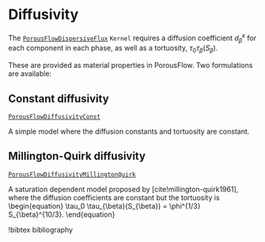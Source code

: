 # Diffusivity

The [`PorousFlowDispersiveFlux`](/PorousFlowDispersiveFlux.md)
`Kernel` requires a diffusion coefficient $d_{\beta}^{\kappa}$ for each
component in each phase, as well as a tortuosity, $\tau_0
\tau_{\beta}(S_{\beta})$.

These are provided as material properties in PorousFlow. Two formulations are
available:

## Constant diffusivity

[`PorousFlowDiffusivityConst`](/PorousFlowDiffusivityConst.md)

A simple model where the diffusion constants and tortuosity are constant.

## Millington-Quirk diffusivity

[`PorousFlowDiffusivityMillingtonQuirk`](/PorousFlowDiffusivityMillingtonQuirk.md)

A saturation dependent model proposed by [cite!millington-quirk1961], where the
diffusion coefficients are constant but the tortuosity is
\begin{equation}
\tau_0 \tau_{\beta}(S_{\beta}) = \phi^{1/3} S_{\beta}^{10/3}.
\end{equation}


!bibtex bibliography

